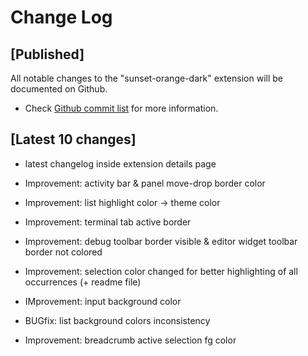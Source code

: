 # Change Log

## [Published]

All notable changes to the "sunset-orange-dark" extension will be documented on Github.

- Check [Github commit list](https://github.com/thekomer/Sunset-orange-VSCode-theme/commits/master) for more information.

## [Latest 10 changes]

- latest changelog inside extension details page

- Improvement: activity bar & panel move-drop border color

- Improvement: list highlight color -> theme color

- Improvement: terminal tab active border

- Improvement: debug toolbar border visible & editor widget toolbar border not colored

- Improvement: selection color changed for better highlighting of all occurrences (+ readme file)

- IMprovement: input background color

- BUGfix: list background colors inconsistency

- Improvement: breadcrumb active selection fg color
